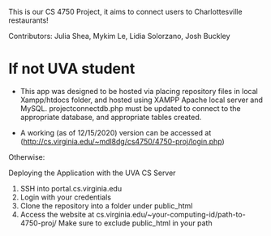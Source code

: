 This is our CS 4750 Project, it aims to connect users to Charlottesville restaurants!

Contributors: Julia Shea, Mykim Le, Lidia Solorzano, Josh Buckley
# If not UVA student
- This app was designed to be hosted via placing repository files in local Xampp/htdocs folder, and hosted using XAMPP Apache local server and MySQL. projectconnectdb.php must be updated to connect to the appropriate database, and appropriate tables created.

- A working (as of 12/15/2020) version can be accessed at (http://cs.virginia.edu/~mdl8dg/cs4750/4750-proj/login.php)



Otherwise:

Deploying the Application with the UVA CS Server
  1. SSH into portal.cs.virginia.edu
  2. Login with your credentials
  3. Clone the repository into a folder under public_html
  4. Access the website at cs.virginia.edu/~your-computing-id/path-to-4750-proj/
Make sure to exclude public_html in your path
